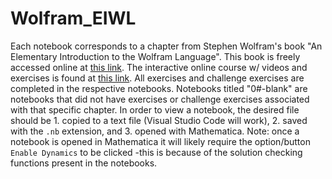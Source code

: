 # Wolfram_EIWL

Each notebook corresponds to a chapter from Stephen Wolfram's book "An Elementary Introduction to the Wolfram Language". This book is freely accessed online at [this link](https://www.wolfram.com/language/elementary-introduction/2nd-ed/?source=nav). The interactive online course w/ videos and exercises is found at [this link](https://www.wolfram.com/wolfram-u/an-elementary-introduction-to-the-wolfram-language/). All exercises and challenge exercises are completed in the respective notebooks. Notebooks titled "0#-blank" are notebooks that did not have exercises or challenge exercises associated with that specific chapter. In order to view a notebook, the desired file should be 1. copied to a text file (Visual Studio Code will work), 2. saved with the `.nb` extension, and 3. opened with Mathematica. Note: once a notebook is opened in Mathematica it will likely require the option/button `Enable Dynamics` to be clicked -this is because of the solution checking functions present in the notebooks.
